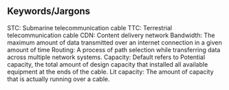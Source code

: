 ## Keywords/Jargons
STC: Submarine telecommunication cable
TTC: Terrestrial telecommunication cable
CDN: Content delivery network
Bandwidth: The maximum amount of data transmitted over an internet connection in a given amount of time
Routing: A process of path selection while transferring data across multiple network systems.
Capacity: Default refers to Potential capacity, the total amount of design capacity that installed all available equipment at the ends of the cable.
Lit capacity: The amount of capacity that is actually running over a cable.